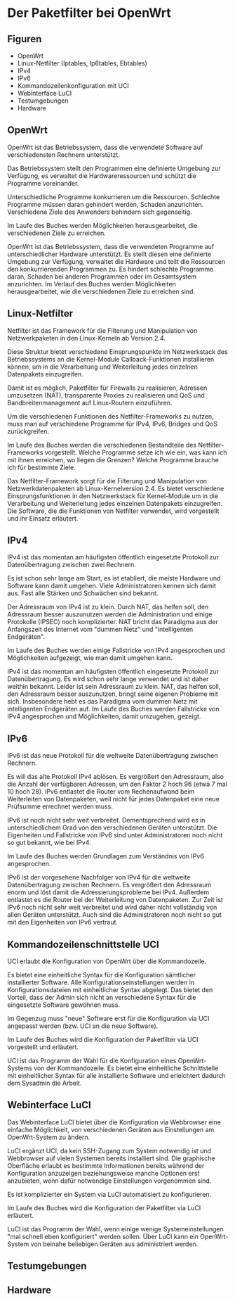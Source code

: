 
# Der Paketfilter bei OpenWrt

## Figuren

* OpenWrt
* Linux-Netfilter (Iptables, Ip6tables, Ebtables)
* IPv4
* IPv6
* Kommandozeilenkonfiguration mit UCI
* Webinterface LuCI
* Testumgebungen
* Hardware

## OpenWrt

OpenWrt ist das Betriebssystem, dass die verwendete Software auf
verschiedensten Rechnern unterstützt.

Das Betriebssystem stellt den Programmen eine definierte Umgebung zur
Verfügung, es verwaltet die Hardwareressourcen und schützt die Programme
voreinander.

Unterschiedliche Programme konkurrieren um die Ressourcen.
Schlechte Programme müssen daran gehindert werden, Schaden anzurichten.
Verschiedene Ziele des Anwenders behindern sich gegenseitig.

Im Laufe des Buches werden Möglichkeiten herausgearbeitet, die verschiedenen
Ziele zu erreichen.

OpenWrt ist das Betriebssystem, dass die verwendeten Programme auf
unterschiedlicher Hardware unterstützt.
Es stellt diesen eine definierte Umgebung zur Verfügung, verwaltet die
Hardware und teilt die Ressourcen den konkurrierenden Programmen zu.
Es hindert schlechte Programme daran, Schaden bei anderen Programmen oder im
Gesamtsystem anzurichten.
Im Verlauf des Buches werden Möglichkeiten herausgearbeitet, wie die
verschiedenen Ziele zu erreichen sind.

## Linux-Netfilter

Netfilter ist das Framework für die Filterung und Manipulation von
Netzwerkpaketen in den Linux-Kerneln ab Version 2.4.

Diese Struktur bietet verschiedene Einsprungspunkte im Netzwerkstack des
Betriebssystems an die Kernel-Module Callback-Funktionen installieren
können, um in die Verarbeitung und Weiterleitung jedes einzelnen Datenpakets
einzugreifen.

Damit ist es möglich, Paketfilter für Firewalls zu realisieren, Adressen
umzusetzen (NAT), transparente Proxies zu realisieren und QoS und
Bandbreitenmanagement auf Linux-Routern einzuführen.

Um die verschiedenen Funktionen des Netfilter-Frameworks zu nutzen, muss man
auf verschiedene Programme für IPv4, IPv6, Bridges und QoS zurückgreifen.

Im Laufe des Buches werden die verschiedenen Bestandteile des
Netfilter-Frameworks vorgestellt.
Welche Programme setze ich wie ein, was kann ich mit ihnen erreichen, wo
liegen die Grenzen?
Welche Programme brauche ich für bestimmte Ziele.

Das Netfilter-Framework sorgt für die Filterung und Manipulation von
Netzwerkdatenpaketen ab Linux-Kernelversion 2.4.
Es bietet verschiedene Einsprungsfunktionen in den Netzwerkstack für
Kernel-Module um in die Verarbeitung und Weiterleitung jedes einzelnen
Datenpakets einzugreifen.
Die Software, die die Funktionen von Netfilter verwendet, wird vorgestellt
und ihr Einsatz erläutert.

## IPv4

IPv4 ist das momentan am häufigsten öffentlich eingesetzte Protokoll zur
Datenübertragung zwischen zwei Rechnern.

Es ist schon sehr lange am Start, es ist etabliert, die meiste Hardware und
Software kann damit umgehen.
Viele Administratoren kennen sich damit aus.
Fast alle Stärken und Schwächen sind bekannt.

Der Adressraum von IPv4 ist zu klein.
Durch NAT, das helfen soll, den Adressraum besser auszunutzen werden die
Administration und einige Protokolle (IPSEC) noch komplizierter.
NAT bricht das Paradigma aus der Anfangszeit des Internet vom "dummen Netz"
und "intelligenten Endgeräten".

Im Laufe des Buches werden einige Fallstricke von IPv4 angesprochen und
Möglichkeiten aufgezeigt, wie man damit umgehen kann.

IPv4 ist das momentan am häufigsten öffentlich eingesetzte Protokoll zur
Datenübertragung.
Es wird schon sehr lange verwendet und ist daher weithin bekannt.
Leider ist sein Adressraum zu klein.
NAT, das helfen soll, den Adressraum besser auszunutzen, bringt seine
eigenen Probleme mit sich.
Insbesondere hebt es das Paradigma vom dummen Netz mit intelligenten
Endgeräten auf.
Im Laufe des Buches werden Fallstricke von IPv4 angesprochen und
Möglichkeiten, damit umzugehen, gezeigt.

## IPv6

IPv6 ist das neue Protokoll für die weltweite Datenübertragung zwischen
Rechnern.

Es will das alte Protokoll IPv4 ablösen.
Es vergrößert den Adressraum, also die Anzahl der verfügbaren Adressen, um
den Faktor 2 hoch 96 (etwa 7 mal 10 hoch 28).
IPv6 entlastet die Router vom Rechenaufwand beim Weiterleiten von
Datenpaketen, weil nicht für jedes Datenpaket eine neue Prüfsumme errechnet
werden muss.

IPv6 ist noch nicht sehr weit verbreitet.
Dementsprechend wird es in unterschiedlichem Grad von den verschiedenen
Geräten unterstützt.
Die Eigenheiten und Fallstricke von IPv6 sind unter Administratoren noch
nicht so gut bekannt, wie bei IPv4.

Im Laufe des Buches werden Grundlagen zum Verständnis von IPv6 angesprochen.

IPv6 ist der vorgesehene Nachfolger von IPv4 für die weltweite
Datenübertragung zwischen Rechnern.
Es vergrößert den Adressraum enorm und löst damit die Adressierungsprobleme
bei IPv4.
Außerdem entlastet es die Router bei der Weiterleitung von Datenpaketen.
Zur Zeit ist IPv6 noch nicht sehr weit verbreitet und wird daher nicht
vollständig von allen Geräten unterstützt.
Auch sind die Administratoren noch nicht so gut mit den Eigenheiten von IPv6
vertraut.

## Kommandozeilenschnittstelle UCI

UCI erlaubt die Konfiguration von OpenWrt über die Kommandozeile.

Es bietet eine einheitliche Syntax für die Konfiguration sämtlicher
installierter Software.
Alle Konfigurationseinstellungen werden in Konfigurationsdateien mit
einheitlicher Syntax abgelegt.
Das bietet den Vorteil, dass der Admin sich nicht an verschiedene Syntax für
die eingesetzte Software gewöhnen muss.

Im Gegenzug muss "neue" Software erst für die Konfiguration via UCI
angepasst werden (bzw. UCI an die neue Software).

Im Laufe des Buches wird die Konfiguration der Paketfilter via UCI
vorgestellt und erläutert.

UCI ist das Programm der Wahl für die Konfiguration eines OpenWrt-Systems
von der Kommandozeile.
Es bietet eine einheitliche Schnittstelle mit einheitlicher Syntax für alle
installierte Software und erleichtert dadurch dem Sysadmin die Arbeit.

## Webinterface LuCI

Das Webinterface LuCI bietet über die Konfiguration via Webbrowser eine
einfache Möglichkeit, von verschiedenen Geräten aus Einstellungen am
OpenWrt-System zu ändern.

LuCI ergänzt UCI, da kein SSH-Zugang zum System notwendig ist und Webbrowser
auf vielen Systemen bereits installiert sind.
Die graphische Oberfläche erlaubt es bestimmte Informationen bereits während
der Konfiguration anzuzeigen beziehungsweise manche Optionen erst
anzubieten, wenn dafür notwendige Einstellungen vorgenommen sind.

Es ist komplizierter ein System via LuCI automatisiert zu konfigurieren.

Im Laufe des Buches wird die Konfiguration der Paketfilter via LuCI
erläutert.

LuCI ist das Programm der Wahl, wenn einige wenige Systemeinstellungen "mal
schnell eben konfiguriert" werden sollen.
Über LuCI kann ein OpenWrt-System von beinahe beliebigen Geräten aus
administriert werden.

## Testumgebungen

## Hardware
